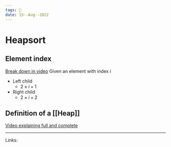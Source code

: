```yaml
---
tags: 🌱
date: 15--Aug--2022
---
```


# Heapsort

## Element index
[Break down in video](https://youtu.be/HqPJF2L5h9U?t=233)
Given an element with index $i$
- Left child
    - $2 \times i +1$
- Right child
    - $2 \times i +2$

## Definition of a [[Heap]]
[Video explaining full and complete](https://youtu.be/HqPJF2L5h9U)


---
Links: 